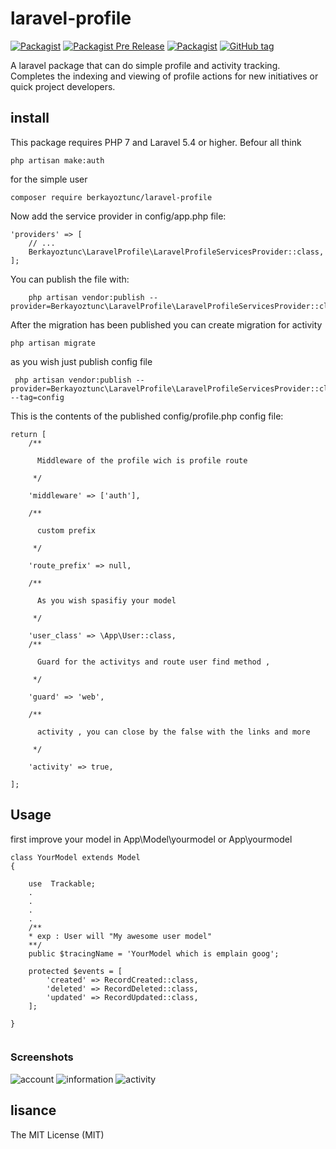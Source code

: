 
# laravel-profile
[![Packagist](https://img.shields.io/packagist/l/berkayoztunc/laravel-profile.svg)]()
[![Packagist Pre Release](https://img.shields.io/packagist/vpre/berkayoztunc/laravel-profile.svg)](https://packagist.org/packages/berkayoztunc/laravel-profile)
[![Packagist](https://img.shields.io/packagist/dt/berkayoztunc/laravel-profile.svg)]()
[![GitHub tag](https://img.shields.io/github/tag/berkayoztunc/laravel-profile.svg)]()


A laravel package that can do simple profile and activity tracking. Completes the indexing and viewing of profile actions for new initiatives or quick project developers.

## install

This package requires PHP 7 and Laravel 5.4 or higher.
Befour all think 

```
php artisan make:auth
```
for the simple user 

```
composer require berkayoztunc/laravel-profile

```

Now add the service provider in config/app.php file:
```
'providers' => [
    // ...
    Berkayoztunc\LaravelProfile\LaravelProfileServicesProvider::class,
];
```

You can publish the file with:
```
    php artisan vendor:publish --provider=Berkayoztunc\LaravelProfile\LaravelProfileServicesProvider::class
```

After the migration has been published you can create migration for activity
```
php artisan migrate
```

as you wish just publish config file
```
 php artisan vendor:publish --provider=Berkayoztunc\LaravelProfile\LaravelProfileServicesProvider::class --tag=config
```
This is the contents of the published config/profile.php config file:


```
return [
    /**
    
      Middleware of the profile wich is profile route
    
     */
    
    'middleware' => ['auth'],
    
    /**
    
      custom prefix
    
     */
    
    'route_prefix' => null,
    
    /**
      
      As you wish spasifiy your model
     
     */
     
    'user_class' => \App\User::class,
    /**
    
      Guard for the activitys and route user find method ,
    
     */
     
    'guard' => 'web',

    /**
     
      activity , you can close by the false with the links and more
     
     */
     
    'activity' => true,

];
```

## Usage

first improve your model in App\Model\yourmodel or App\yourmodel

```
class YourModel extends Model 
{

    use  Trackable;
    .
    .
    .
    .
    /**
    * exp : User will "My awesome user model"
    **/
    public $tracingName = 'YourModel which is emplain goog';
   
    protected $events = [
        'created' => RecordCreated::class,
        'deleted' => RecordDeleted::class,
        'updated' => RecordUpdated::class,
    ];

}    
    
```

### Screenshots

![account](https://berkayoztunc.github.io/laravel-profile/account.png)
![information](https://berkayoztunc.github.io/laravel-profile/information.png)
![activity](https://berkayoztunc.github.io/laravel-profile/activity.png)


## lisance

The MIT License (MIT)
